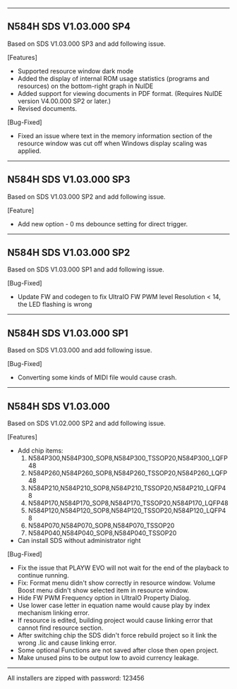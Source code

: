 
-------------
N584H SDS V1.03.000 SP4
-------------
Based on SDS V1.03.000 SP3 and add following issue.

[Features]
+ Supported resource window dark mode
+ Added the display of internal ROM usage statistics (programs and resources) on the bottom-right graph in NuIDE
+ Added support for viewing documents in PDF format. (Requires NuIDE version V4.00.000 SP2 or later.)
+ Revised documents.

[Bug-Fixed] 
+ Fixed an issue where text in the memory information section of the resource window was cut off when Windows display scaling was applied.
 
-------------
N584H SDS V1.03.000 SP3
-------------
Based on SDS V1.03.000 SP2 and add following issue.

[Feature]
 + Add new option - 0 ms debounce setting for direct trigger.
 
-------------
N584H SDS V1.03.000 SP2
-------------
Based on SDS V1.03.000 SP1 and add following issue.

[Bug-Fixed]
+ Update FW and codegen to fix UltraIO FW PWM level Resolution < 14, the LED flashing is wrong
	
-------------
N584H SDS V1.03.000 SP1
-------------
Based on SDS V1.03.000 and add following issue.

[Bug-Fixed]
+ Converting some kinds of MIDI file would cause crash. 

-------------
N584H SDS V1.03.000
-------------
Based on SDS V1.02.000 SP2 and add following issue.

[Features]
+ Add chip items:
  1. N584P300,N584P300_SOP8,N584P300_TSSOP20,N584P300_LQFP48
  2. N584P260,N584P260_SOP8,N584P260_TSSOP20,N584P260_LQFP48
  3. N584P210,N584P210_SOP8,N584P210_TSSOP20,N584P210_LQFP48
  4. N584P170,N584P170_SOP8,N584P170_TSSOP20,N584P170_LQFP48
  5. N584P120,N584P120_SOP8,N584P120_TSSOP20,N584P120_LQFP48
  6. N584P070,N584P070_SOP8,N584P070_TSSOP20
  7. N584P040,N584P040_SOP8,N584P040_TSSOP20
+ Can install SDS without administrator right

[Bug-Fixed]
+ Fix the issue that PLAYW EVO will not wait for the end of the playback to continue running.
+ Fix: Format menu didn't show correctly in resource window. Volume Boost menu didn't show selected item in resource window.
+ Hide FW PWM Frequency option in UltraIO Property Dialog.
+ Use lower case letter in equation name would cause play by index mechanism linking error. 
+ If resource is edited, building project would cause linking error that cannot find resource section.
+ After switching chip the SDS didn't force rebuild project so it link the wrong .lic and cause linking error.
+ Some optional Functions are not saved after close then open project.
+ Make unused pins to be output low to avoid currency leakage.

-------------
All installers are zipped with password: 123456
